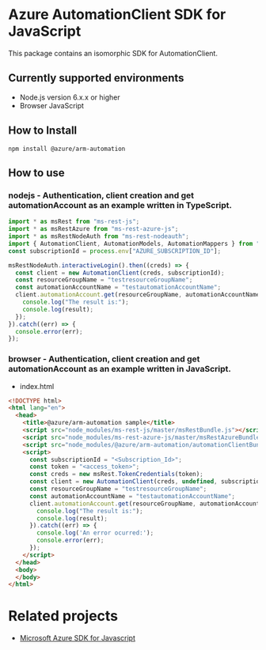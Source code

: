 # Azure AutomationClient SDK for JavaScript
This package contains an isomorphic SDK for AutomationClient.

## Currently supported environments
- Node.js version 6.x.x or higher
- Browser JavaScript

## How to Install
```
npm install @azure/arm-automation
```


## How to use

### nodejs - Authentication, client creation and get automationAccount as an example written in TypeScript.

```ts
import * as msRest from "ms-rest-js";
import * as msRestAzure from "ms-rest-azure-js";
import * as msRestNodeAuth from "ms-rest-nodeauth";
import { AutomationClient, AutomationModels, AutomationMappers } from "@azure/arm-automation";
const subscriptionId = process.env["AZURE_SUBSCRIPTION_ID"];

msRestNodeAuth.interactiveLogin().then((creds) => {
  const client = new AutomationClient(creds, subscriptionId);
  const resourceGroupName = "testresourceGroupName";
  const automationAccountName = "testautomationAccountName";
  client.automationAccount.get(resourceGroupName, automationAccountName).then((result) => {
    console.log("The result is:");
    console.log(result);
  });
}).catch((err) => {
  console.error(err);
});
```

### browser - Authentication, client creation and get automationAccount as an example written in JavaScript.

- index.html
```html
<!DOCTYPE html>
<html lang="en">
  <head>
    <title>@azure/arm-automation sample</title>
    <script src="node_modules/ms-rest-js/master/msRestBundle.js"></script>
    <script src="node_modules/ms-rest-azure-js/master/msRestAzureBundle.js"></script>
    <script src="node_modules/@azure/arm-automation/automationClientBundle.js"></script>
    <script>
      const subscriptionId = "<Subscription_Id>";
      const token = "<access_token>";
      const creds = new msRest.TokenCredentials(token);
      const client = new AutomationClient(creds, undefined, subscriptionId);
      const resourceGroupName = "testresourceGroupName";
      const automationAccountName = "testautomationAccountName";
      client.automationAccount.get(resourceGroupName, automationAccountName).then((result) => {
        console.log("The result is:");
        console.log(result);
      }).catch((err) => {
        console.log('An error ocurred:');
        console.error(err);
      });
    </script>
  </head>
  <body>
  </body>
</html>
```

# Related projects
 - [Microsoft Azure SDK for Javascript](https://github.com/Azure/azure-sdk-for-js)
